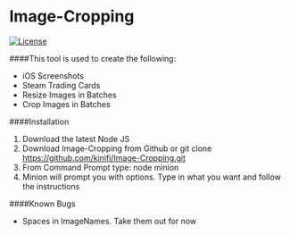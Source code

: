 # Image-Cropping
[![License](http://img.shields.io/:license-mit-blue.svg)](http://doge.mit-license.org)


####This tool is used to create the following: 
- iOS Screenshots
- Steam Trading Cards
- Resize Images in Batches
- Crop Images in Batches

####Installation
1. Download the latest Node JS
2. Download Image-Cropping from Github or git clone https://github.com/kinifi/Image-Cropping.git
3. From Command Prompt type: node minion
4. Minion will prompt you with options. Type in what you want and follow the instructions

####Known Bugs
- Spaces in ImageNames. Take them out for now
